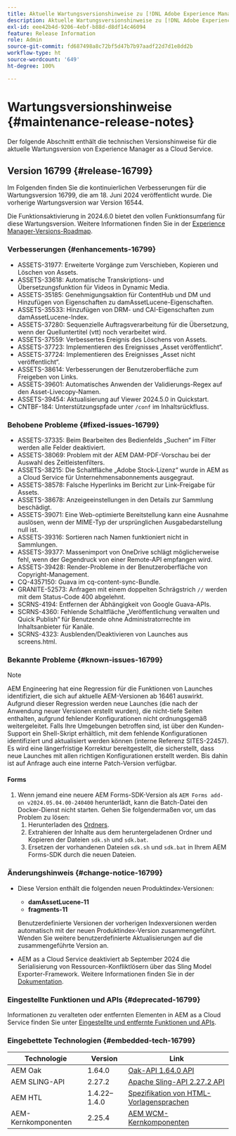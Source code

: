 ```yaml
---
title: Aktuelle Wartungsversionshinweise zu [!DNL Adobe Experience Manager] as a Cloud Service.
description: Aktuelle Wartungsversionshinweise zu [!DNL Adobe Experience Manager] as a Cloud Service.
exl-id: eee42b4d-9206-4ebf-b88d-d8df14c46094
feature: Release Information
role: Admin
source-git-commit: fd687498a8c72bf5d47b7b97aadf22d7d1e8dd2b
workflow-type: ht
source-wordcount: '649'
ht-degree: 100%

---
```


# Wartungsversionshinweise {#maintenance-release-notes}

Der folgende Abschnitt enthält die technischen Versionshinweise für die aktuelle Wartungsversion von Experience Manager as a Cloud Service.

## Version 16799 {#release-16799}

Im Folgenden finden Sie die kontinuierlichen Verbesserungen für die Wartungsversion 16799, die am 18. Juni 2024 veröffentlicht wurde. Die vorherige Wartungsversion war Version 16544.

Die Funktionsaktivierung in 2024.6.0 bietet den vollen Funktionsumfang für diese Wartungsversion. Weitere Informationen finden Sie in der [Experience Manager-Versions-Roadmap](https://experienceleague.adobe.com/de/docs/experience-manager-release-information/aem-release-updates/update-releases-roadmap).

### Verbesserungen {#enhancements-16799}

* ASSETS-31977: Erweiterte Vorgänge zum Verschieben, Kopieren und Löschen von Assets.
* ASSETS-33618: Automatische Transkriptions- und Übersetzungsfunktion für Videos in Dynamic Media.
* ASSETS-35185: Genehmigungsaktion für ContentHub und DM und Hinzufügen von Eigenschaften zu damAssetLucene-Eigenschaften.
* ASSETS-35533: Hinzufügen von DRM- und CAI-Eigenschaften zum damAssetLucene-Index.
* ASSETS-37280: Sequenzielle Auftragsverarbeitung für die Übersetzung, wenn der Quelluntertitel (vtt) noch verarbeitet wird.
* ASSETS-37559: Verbessertes Ereignis des Löschens von Assets.
* ASSETS-37723: Implementieren des Ereignisses „Asset veröffentlicht“.
* ASSETS-37724: Implementieren des Ereignisses „Asset nicht veröffentlicht“.
* ASSETS-38614: Verbesserungen der Benutzeroberfläche zum Freigeben von Links.
* ASSETS-39601: Automatisches Anwenden der Validierungs-Regex auf den Asset-Livecopy-Namen.
* ASSETS-39454: Aktualisierung auf Viewer 2024.5.0 in Quickstart.
* CNTBF-184: Unterstützungspfade unter `/conf` im Inhaltsrückfluss.

### Behobene Probleme {#fixed-issues-16799}

* ASSETS-37335: Beim Bearbeiten des Bedienfelds „Suchen“ im Filter werden alle Felder deaktiviert.
* ASSETS-38069: Problem mit der AEM DAM-PDF-Vorschau bei der Auswahl des Zeitleistenfilters.
* ASSETS-38215: Die Schaltfläche „Adobe Stock-Lizenz“ wurde in AEM as a Cloud Service für Unternehmensabonnements ausgegraut.
* ASSETS-38578: Falsche Hyperlinks im Bericht zur Link-Freigabe für Assets.
* ASSETS-38678: Anzeigeeinstellungen in den Details zur Sammlung beschädigt.
* ASSETS-39071: Eine Web-optimierte Bereitstellung kann eine Ausnahme auslösen, wenn der MIME-Typ der ursprünglichen Ausgabedarstellung null ist.
* ASSETS-39316: Sortieren nach Namen funktioniert nicht in Sammlungen.
* ASSETS-39377: Massenimport von OneDrive schlägt möglicherweise fehl, wenn der Gegendruck von einer Remote-API empfangen wird.
* ASSETS-39428: Render-Probleme in der Benutzeroberfläche von Copyright-Management.
* CQ-4357150: Guava im cq-content-sync-Bundle.
* GRANITE-52573: Anfragen mit einem doppelten Schrägstrich `//` werden mit dem Status-Code 400 abgelehnt. 
* SCRNS-4194: Entfernen der Abhängigkeit von Google Guava-APIs.
* SCRNS-4360: Fehlende Schaltfläche „Veröffentlichung verwalten und Quick Publish“ für Benutzende ohne Administratorrechte im Inhaltsanbieter für Kanäle.
* SCRNS-4323: Ausblenden/Deaktivieren von Launches aus screens.html.

### Bekannte Probleme {#known-issues-16799}

>[!NOTE]
> AEM Engineering hat eine Regression für die Funktionen von Launches identifiziert, die sich auf aktuelle AEM-Versionen ab 16461 auswirkt. Aufgrund dieser Regression werden neue Launches (die nach der Anwendung neuer Versionen erstellt wurden), die nicht-tiefe Seiten enthalten, aufgrund fehlender Konfigurationen nicht ordnungsgemäß weitergeleitet.
> Falls Ihre Umgebungen betroffen sind, ist über den Kunden-Support ein Shell-Skript erhältlich, mit dem fehlende Konfigurationen identifiziert und aktualisiert werden können (interne Referenz SITES-22457).
> Es wird eine längerfristige Korrektur bereitgestellt, die sicherstellt, dass neue Launches mit allen richtigen Konfigurationen erstellt werden. Bis dahin ist auf Anfrage auch eine interne Patch-Version verfügbar.

#### Forms

1. Wenn jemand eine neuere AEM Forms-SDK-Version als `AEM Forms add-on v2024.05.04.00-240400` herunterlädt, kann die Batch-Datei den Docker-Dienst nicht starten. Gehen Sie folgendermaßen vor, um das Problem zu lösen:
   1. Herunterladen des [Ordners](/help/forms/assets/sdk_hotfix.zip).
   1. Extrahieren der Inhalte aus dem heruntergeladenen Ordner und Kopieren der Dateien `sdk.sh` und `sdk.bat`.
   1. Ersetzen der vorhandenen Dateien `sdk.sh` und `sdk.bat` in Ihrem AEM Forms-SDK durch die neuen Dateien.

### Änderungshinweis {#change-notice-16799}

* Diese Version enthält die folgenden neuen Produktindex-Versionen:
   * **damAssetLucene-11**
   * **fragments-11**

  Benutzerdefinierte Versionen der vorherigen Indexversionen werden automatisch mit der neuen Produktindex-Version zusammengeführt. Wenden Sie weitere benutzerdefinierte Aktualisierungen auf die zusammengeführte Version an.

* AEM as a Cloud Service deaktiviert ab September 2024 die Serialisierung von Ressourcen-Konfliktlösern über das Sling Model Exporter-Framework. Weitere Informationen finden Sie in der [Dokumentation](/help/implementing/developing/hybrid/disallow-the-serialization-of-resourceresolvers-via-sling-model-exporter.md).

### Eingestellte Funktionen und APIs {#deprecated-16799}

Informationen zu veralteten oder entfernten Elementen in AEM as a Cloud Service finden Sie unter [Eingestellte und entfernte Funktionen und APIs](/help/release-notes/deprecated-removed-features.md).

### Eingebettete Technologien {#embedded-tech-16799}

| Technologie | Version | Link |
|---|---|---|
| AEM Oak | 1.64.0 | [Oak-API 1.64.0 API](https://www.javadoc.io/doc/org.apache.jackrabbit/oak-api/1.64.0/index.html) |
| AEM SLING-API | 2.27.2 | [Apache Sling-API 2.27.2 API](https://www.javadoc.io/doc/org.apache.sling/org.apache.sling.api/latest/index.html) |
| AEM HTL | 1.4.22–1.4.0 | [Spezifikation von HTML-Vorlagensprachen](https://github.com/adobe/htl-spec) |
| AEM-Kernkomponenten | 2.25.4 | [AEM WCM-Kernkomponenten](https://github.com/adobe/aem-core-wcm-components) |
